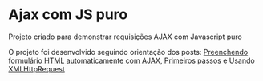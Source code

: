 # Ajax com JS puro
Projeto criado para demonstrar requisições AJAX com Javascript puro

O projeto foi desenvolvido seguindo orientação dos posts: 
[Preenchendo formulário HTML automaticamente com AJAX](http://blog.matheuscastiglioni.com.br/requisicoes-ajax-com-javascript),
[Primeiros passos](https://developer.mozilla.org/pt-BR/docs/Web/Guide/AJAX/Getting_Started) e
[Usando XMLHttpRequest](https://developer.mozilla.org/pt-BR/docs/Web/API/XMLHttpRequest/Usando_XMLHttpRequest)